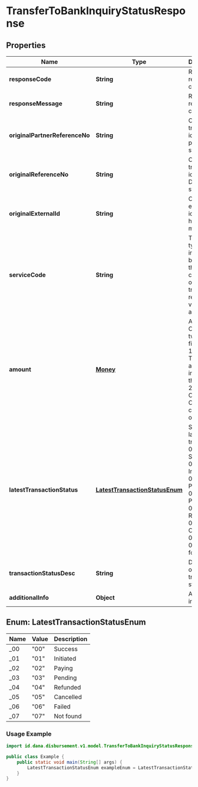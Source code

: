 

# TransferToBankInquiryStatusResponse


## Properties

| Name | Type | Description | Notes |
|------------ | ------------- | ------------- | -------------|
|**responseCode** | **String** | Refer to response code list |  |
|**responseMessage** | **String** | Refer to response code list |  |
|**originalPartnerReferenceNo** | **String** | Original transaction identifier on partner system |  [optional] |
|**originalReferenceNo** | **String** | Original transaction identifier on DANA system |  [optional] |
|**originalExternalId** | **String** | Original external identifier on header message |  [optional] |
|**serviceCode** | **String** | Transaction type indicator is based on the service code of the original transaction request, value always 00 |  |
|**amount** | [**Money**](Money.md) | Amount. Contains two sub-fields:<br> 1. Value: Transaction amount, including the cents<br> 2. Currency: Currency code based on ISO  |  [optional] |
|**latestTransactionStatus** | [**LatestTransactionStatusEnum**](#LatestTransactionStatusEnum) | Status of latest transaction:<br> 00 - Success<br> 01 - Initiated<br> 02 - Paying<br> 03 - Pending<br> 04 - Refunded<br> 05 - Cancelled<br> 06 - Failed<br> 07 - Not found  |  |
|**transactionStatusDesc** | **String** | Description of transaction status |  [optional] |
|**additionalInfo** | **Object** | Additional information |  [optional] |


<a name="LatestTransactionStatusEnum"></a>
## Enum: LatestTransactionStatusEnum

| Name | Value | Description |
| ---- | ----- | ----------- |
| _00 | "00" | Success |
| _01 | "01" | Initiated |
| _02 | "02" | Paying |
| _03 | "03" | Pending |
| _04 | "04" | Refunded |
| _05 | "05" | Cancelled |
| _06 | "06" | Failed |
| _07 | "07" | Not found |

### Usage Example
```java
import id.dana.disbursement.v1.model.TransferToBankInquiryStatusResponse.LatestTransactionStatusEnum;

public class Example {
    public static void main(String[] args) {
        LatestTransactionStatusEnum exampleEnum = LatestTransactionStatusEnum._00;
    }
}
```



